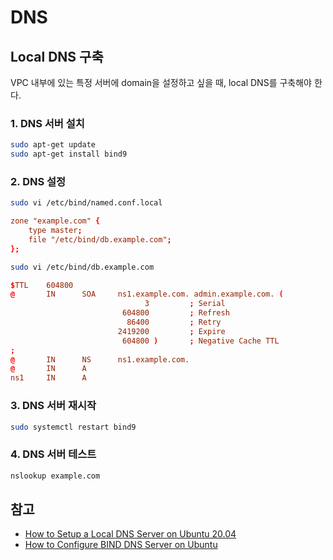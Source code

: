 # DNS

## Local DNS 구축
VPC 내부에 있는 특정 서버에 domain을 설정하고 싶을 때, local DNS를 구축해야 한다.

### 1. DNS 서버 설치
```bash
sudo apt-get update
sudo apt-get install bind9
```

### 2. DNS 설정
```bash
sudo vi /etc/bind/named.conf.local
```

```conf
zone "example.com" {
    type master;
    file "/etc/bind/db.example.com";
};
```

```bash
sudo vi /etc/bind/db.example.com
```

```conf
$TTL    604800
@       IN      SOA     ns1.example.com. admin.example.com. (
                              3         ; Serial
                         604800         ; Refresh
                          86400         ; Retry
                        2419200         ; Expire
                         604800 )       ; Negative Cache TTL
;
@       IN      NS      ns1.example.com.
@       IN      A
ns1     IN      A
```

### 3. DNS 서버 재시작
```bash
sudo systemctl restart bind9
```

### 4. DNS 서버 테스트
```bash
nslookup example.com
```

## 참고
- [How to Setup a Local DNS Server on Ubuntu 20.04](https://www.tecmint.com/setup-local-dns-using-bind9-on-ubuntu/)
- [How to Configure BIND DNS Server on Ubuntu](https://linuxhint.com/configure_bind_dns_server_ubuntu/)
